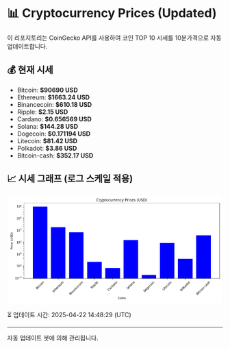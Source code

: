 
# 📊 Cryptocurrency Prices (Updated)

이 리포지토리는 CoinGecko API를 사용하여 코인 TOP 10 시세를 10분가격으로 자동 업데이트합니다.

## 💰 현재 시세
- Bitcoin: **$90690 USD**
- Ethereum: **$1663.24 USD**
- Binancecoin: **$610.18 USD**
- Ripple: **$2.15 USD**
- Cardano: **$0.656569 USD**
- Solana: **$144.28 USD**
- Dogecoin: **$0.171194 USD**
- Litecoin: **$81.42 USD**
- Polkadot: **$3.86 USD**
- Bitcoin-cash: **$352.17 USD**

## 📈 시세 그래프 (로그 스케일 적용)
![Crypto Prices](crypto_prices.png)

⏳ 업데이트 시간: 2025-04-22 14:48:29 (UTC)

---
자동 업데이트 봇에 의해 관리됩니다.
